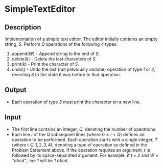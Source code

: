 # SimpleTextEditor

## Description

Implementation of a simple text editor. The editor initially contains an empty string, _S_. Perform _Q_ operations of the following _4_ types:

1. append(_W_) - Append string to the end of _S_.
2. delete(_k_) - Delete the last characters of _S_.
3. print(_k_) - Print the character of _S_.
4. undo() - Undo the last (not previously undone) operation of type _1_ or _2_, reverting _S_ to the state it was before to that operation. 

## Output

- Each operation of type _3_ must print the character on a new line.

## Input

- The first line contains an integer, _Q_, denoting the number of operations.
- Each line _i_ of the _Q_ subsequent lines (where $0 ≤ i < Q$) defines an operation to be performed. Each operation starts with a single integer, _T_ (where $t ∈ {1, 2, 3, 4}$), denoting a type of operation as defined in the Problem Statement above. If the operation requires an argument, _t_ is followed by its space-separated argument. For example, if _t = 2_ and _W = "abcd"_, line _1_ will be _1 abcd_. 
